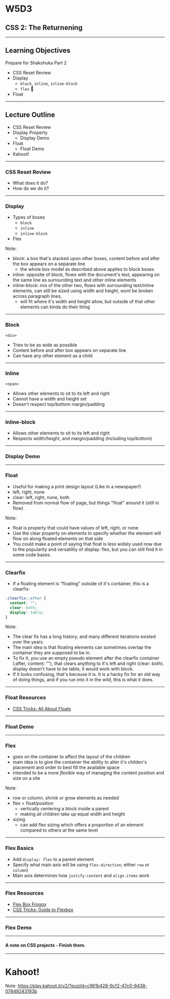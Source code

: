 # W5D3

## CSS 2: The Returnening

---

## Learning Objectives

Prepare for Shakshuka Part 2

* CSS Reset Review
* Display
  + `block`, `inline`, `inline-block`
  + `flex` 🤩
* Float

---

## Lecture Outline

* CSS Reset Review
* Display Property
  * Display Demo
* Float
  * Float Demo
* Kahoot!

---

### CSS Reset Review
+ What does it do?
+ How do we do it?

---


### Display

+ Types of boxes
  + `block`
  + `inline`
  + `inline-block`
+ Flex

Note:

+ block: a box that's stacked upon other boxes, content before and after the box appears on a separate line
  + the whole box model as described above applies to block boxes
+ inline: opposite of block, flows with the document's text, appearing on the same line as surrounding text and other inline elements
+ inline-block: mix of the other two, flows with surrounding text/inline elements, can still be sized using width and height, wont be broken across paragraph lines,
  + will fit where it's width and height allow, but outside of that other elements can kinda do their thing

---

### Block

`<div>`
* Tries to be as wide as possible
* Content before and after box appears on separate line
* Can have any other element as a child

---

### Inline

`<span>`
* Allows other elements to sit to its left and right
* Cannot have a width and height set
* Doesn't respect top/bottom margin/padding

---

### Inline-block

* Allows other elements to sit to its left and right
* Respects width/height, and margin/padding (including top/bottom)

---

### Display Demo

---

### Float

* Useful for making a print design layout (Like in a newspaper!)
* left, right, none
* clear: left, right, none, both
* Removed from normal flow of page, but things "float" around it (still in flow)

Note:
* float is property that could have values of left, right, or none
* Use the clear property on elements to specify whether the element will flow on along floated elements on that side
* You could make a point of saying that float is less widely used now due to the popularity and versatility of display: flex, but you can still find it in some code bases.

---

### Clearfix

* If a floating element is "floating" outside of it's container, this is a clearfix:

```css
.clearfix::after {
  content: "";
  clear: both;
  display: table;
}
```

Note: 
* The clear fix has a long history, and many different iterations existed over the years.
* The main idea is that floating elements can sometimes overlap the container they are supposed to be in.
* To fix it, you use an empty pseudo element after the clearfix container (:after, content: ""), that clears anything to it's left and right (clear: both). display doesn't have to be table, it would work with block.
* If it looks confusing, that's because it is. It is a hacky fix for an old way of doing things, and if you run into it in the wild, this is what it does.

---

### Float Resources
* [CSS Tricks: All About Floats](https://css-tricks.com/all-about-floats/)

---

### Float Demo

---
### Flex

+ goes on the container to affect the layout of the children
+ main idea is to give the container the ability to alter it's childen's placement and order to best fill the available space
+ intended to be a more _flexible_ way of managing the content position and size on a site

Note:
+ row or column, shrink or grow elements as needed
+ flex > float/position
  + vertically centering a block inside a parent
  + making all children take up equal width and height
+ sizing
  + can add flex sizing which offers a proportion of an element compared to others at the same level

---

### Flex Basics

* Add `display: flex` to a parent element
* Specify what main axis will be using `flex-direction`; either `row` or `column`)
* Main axis determines how `justify-content` and `align-items` work

---


### Flex Resources
* [Flex Box Froggy](https://flexboxfroggy.com/)
* [CSS Tricks: Guide to Flexbox](https://css-tricks.com/snippets/css/a-guide-to-flexbox/)

---
### Flex Demo
---

#### A note on CSS projects - Finish them.

---

# Kahoot!

Note: https://play.kahoot.it/v2/?quizId=c961b428-9cf2-47c0-9438-07849243193b